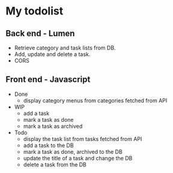 # My todolist

## Back end - Lumen

- Retrieve category and task lists from DB.
- Add, update and delete a task.
- CORS

## Front end - Javascript

- Done
  - display category menus from categories fetched from API
- WIP 
  - add a task
  - mark a task as done
  - mark a task as archived
- Todo
  - display the task list from tasks fetched from API
  - add a task to the DB
  - mark a task as done, archived to the DB
  - update the title of a task and change the DB
  - delete a task from the DB